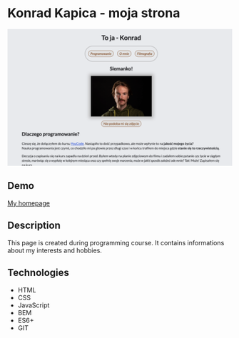 # Konrad Kapica - moja strona

![Preview](images/Homepage_preview.png)
## Demo

[My homepage](https://rudolfini.github.io/homepage/)

## Description

This page is created during programming course. It contains informations about my interests and hobbies. 

## Technologies

- HTML
- CSS
- JavaScript
- BEM
- ES6+
- GIT
